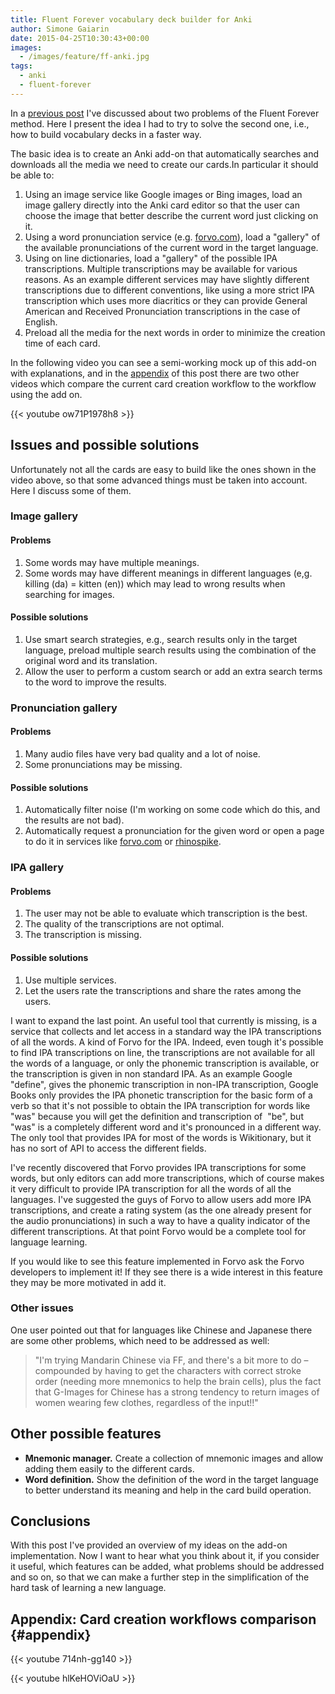 ```yaml
---
title: Fluent Forever vocabulary deck builder for Anki
author: Simone Gaiarin
date: 2015-04-25T10:30:43+00:00
images:
  - /images/feature/ff-anki.jpg
tags:
  - anki
  - fluent-forever
---
```

In a [previous post][1] I've discussed about two problems of the Fluent Forever method. Here I present the idea I had to try to solve the second one, i.e., how to build vocabulary decks in a faster way.

The basic idea is to create an Anki add-on that automatically searches and downloads all the media we need to create our cards.<!--more-->In particular it should be able to:

  1. Using an image service like Google images or Bing images, load an image gallery directly into the Anki card editor so that the user can choose the image that better describe the current word just clicking on it.
  2. Using a word pronunciation service (e.g. [forvo.com](https://forvo.com)), load a "gallery" of the available pronunciations of the current word in the target language.
  3. Using on line dictionaries, load a "gallery" of the possible IPA transcriptions. Multiple transcriptions may be available for various reasons. As an example different services may have slightly different transcriptions due to different conventions, like using a more strict IPA transcription which uses more diacritics or they can provide General American and Received Pronunciation transcriptions in the case of English.
  4. Preload all the media for the next words in order to minimize the creation time of each card.

In the following video you can see a semi-working mock up of this add-on with explanations, and in the [appendix][2] of this post there are two other videos which compare the current card creation workflow to the workflow using the add on.

{{< youtube ow71P1978h8 >}}

## Issues and possible solutions

Unfortunately not all the cards are easy to build like the ones shown in the video above, so that some advanced things must be taken into account. Here I discuss some of them.

### Image gallery

#### Problems

  1. Some words may have multiple meanings.
  2. Some words may have different meanings in different languages (e,g. killing (da) = kitten (en)) which may lead to wrong results when searching for images.

#### Possible solutions

  1. Use smart search strategies, e.g., search results only in the target language, preload multiple search results using the combination of the original word and its translation.
  2. Allow the user to perform a custom search or add an extra search terms to the word to improve the results.

### Pronunciation gallery

#### Problems

  1. Many audio files have very bad quality and a lot of noise.
  2. Some pronunciations may be missing.

#### Possible solutions

  1. Automatically filter noise (I'm working on some code which do this, and the results are not bad).
  2. Automatically request a pronunciation for the given word or open a page to do it in services like [forvo.com](https://forvo.com) or [rhinospike](https://rhinospike.com).

### IPA gallery

#### Problems

  1. The user may not be able to evaluate which transcription is the best.
  2. The quality of the transcriptions are not optimal.
  3. The transcription is missing.

#### Possible solutions

  1. Use multiple services.
  2. Let the users rate the transcriptions and share the rates among the users.

I want to expand the last point. An useful tool that currently is missing, is a service that collects and let access in a standard way the IPA transcriptions of all the words. A kind of Forvo for the IPA. Indeed, even tough it's possible to find IPA transcriptions on line, the transcriptions are not available for all the words of a language, or only the phonemic transcription is available, or the transcription is given in non standard IPA. As an example Google "define", gives the phonemic transcription in non-IPA transcription, Google Books only provides the IPA phonetic transcription for the basic form of a verb so that it's not possible to obtain the IPA transcription for words like "was" because you will get the definition and transcription of  "be", but "was" is a completely different word and it's pronounced in a different way. The only tool that provides IPA for most of the words is Wikitionary, but it has no sort of API to access the different fields.

I've recently discovered that Forvo provides IPA transcriptions for some words, but only editors can add more transcriptions, which of course makes it very difficult to provide IPA transcription for all the words of all the languages. I've suggested the guys of Forvo to allow users add more IPA transcriptions, and create a rating system (as the one already present for the audio pronunciations) in such a way to have a quality indicator of the different transcriptions. At that point Forvo would be a complete tool for language learning.

If you would like to see this feature implemented in Forvo ask the Forvo developers to implement it! If they see there is a wide interest in this feature they may be more motivated in add it.

### Other issues

One user pointed out that for languages like Chinese and Japanese there are some other problems, which need to be addressed as well:

> "I'm trying Mandarin Chinese via FF, and there's a bit more to do – compounded by having to get the characters with correct stroke order (needing more mnemonics to help the brain cells), plus the fact that G-Images for Chinese has a strong tendency to return images of women wearing few clothes, regardless of the input!!"

## Other possible features

  * **Mnemonic manager.** Create a collection of mnemonic images and allow adding them easily to the different cards.
  * **Word definition.** Show the definition of the word in the target language to better understand its meaning and help in the card build operation.

## Conclusions

With this post I've provided an overview of my ideas on the add-on implementation. Now I want to hear what you think about it, if you consider it useful, which features can be added, what problems should be addressed and so on, so that we can make a further step in the simplification of the hard task of learning a new language.

## Appendix: Card creation workflows comparison {#appendix}

{{< youtube 714nh-gg140 >}}

{{< youtube hlKeHOViOaU >}}

 [1]: /posts/2015-04-09-fluent-forever-two-possible-improvements
 [2]: #appendix
